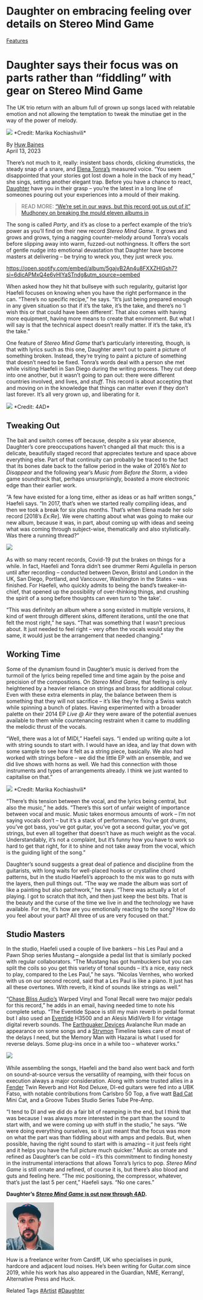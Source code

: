 # Daughter on embracing feeling over details on Stereo Mind Game

[Features](https://guitar.com/features/)

# Daughter says their focus was on parts rather than “fiddling” with gear on Stereo Mind Game

The UK trio return with an album full of grown up songs laced with relatable emotion and not allowing the temptation to tweak the minutiae get in the way of the power of melody.

<img src="/Images/Marika Kochiashvili/Daughter-photo-3-by-Marika-Kochiashvili.jpeg">
*Credit: Marika Kochiashvili*

By [Huw Baines](https://guitar.com/author/huw-baines/) \
April 13, 2023 

There’s not much to it, really: insistent bass chords, clicking drumsticks, the steady snap of a snare, and [Elena Tonra’s](https://guitar.com/artists/elena-tonra/) measured voice. “You seem disappointed that your stories got lost down a hole in the back of my head,” she sings, setting another elegant trap. Before you have a chance to react, [Daughter](https://guitar.com/artists/daughter/) have you in their grasp – you’re the latest in a long line of someones pouring out your experiences into a mould of their making.

> READ MORE: [“We’re set in our ways, but this record got us out of it” Mudhoney on breaking the mould eleven albums in](https://guitar.com/features/interviews/were-set-in-our-ways-but-this-record-got-us-out-of-it-mudhoney-on-breaking-the-mould-eleven-albums-in/)

The song is called *Party*, and it’s as close to a perfect example of the trio’s power as you’ll find on their new record *Stereo Mind Game*. It grows and grows and grows, tying a nagging counter-melody around Tonra’s vocals before slipping away into warm, fuzzed-out nothingness. It offers the sort of gentle nudge into emotional devastation that Daughter have become masters at delivering – be trying to wreck you, they just wreck you.

https://open.spotify.com/embed/album/5gajvB2An4u8FXXZHlGsh7?si=6dicAPMxQ4e6yHIYaSTndg&utm_source=oembed

When asked how they hit that bullseye with such regularity, guitarist Igor Haefeli focuses on knowing when you have the right performance in the can. “There’s no specific recipe,” he says. “It’s just being prepared enough in any given situation so that if it’s the take, it’s the take, and there’s no ‘I wish this or that could have been different’. That also comes with having more equipment, having more means to create that environment. But what I will say is that the technical aspect doesn’t really matter. If it’s the take, it’s the take.”

One feature of *Stereo Mind Game* that’s particularly interesting, though, is that with lyrics such as this one, Daughter aren’t out to paint a picture of something broken. Instead, they’re trying to paint a picture of something that doesn’t need to be fixed. Tonra’s words deal with a person she met while visiting Haefeli in San Diego during the writing process. They cut deep into one another, but it wasn’t going to pan out: there were different countries involved, and lives, and *stuff*. This record is about accepting that and moving on in the knowledge that things can matter even if they don’t last forever. It’s all very grown up, and liberating for it.

<img src="/Text/Resources/Apple Music Artwork/197187660162.jpg">
*Credit: 4AD*

## Tweaking Out

The bait and switch comes off because, despite a six year absence, Daughter’s core preoccupations haven’t changed all that much: this is a delicate, beautifully staged record that appreciates texture and space above everything else. Part of that continuity can probably be traced to the fact that its bones date back to the fallow period in the wake of 2016’s *Not to Disappear* and the following year’s *Music from Before the Storm*, a video game soundtrack that, perhaps unsurprisingly, boasted a more electronic edge than their earlier work.

“A few have existed for a long time, either as ideas or as half written songs,” Haefeli says. “In 2017, that’s when we started really compiling ideas, and then we took a break for six plus months. That’s when Elena made her solo record [2018’s *Ex:Re*]. We were chatting about what was going to make our new album, because it was, in part, about coming up with ideas and seeing what was coming through subject-wise, thematically and also stylistically. Was there a running thread?”

[<img src="https://i.ytimg.com/vi/KdgntP7Yp5o/maxresdefault.jpg">](https://www.youtube.com/watch?v=KdgntP7Yp5o)

As with so many recent records, Covid-19 put the brakes on things for a while. In fact, Haefeli and Tonra didn’t see drummer Remi Aguilella in person until after recording – conducted between Devon, Bristol and London in the UK, San Diego, Portland, and Vancouver, Washington in the States – was finished. For Haefeli, who quickly admits to being the band’s tweaker-in-chief, that opened up the possibility of over-thinking things, and crushing the spirit of a song before thoughts can even turn to ‘the take’.

“This was definitely an album where a song existed in multiple versions, it kind of went through different skins, different iterations, until the one that felt the most right,” he says. “That was something that I wasn’t precious about. It just needed to feel right – very often the vocals would stay the same, it would just be the arrangement that needed changing.”

## Working Time

Some of the dynamism found in Daughter’s music is derived from the turmoil of the lyrics being repelled time and time again by the poise and precision of the compositions. On *Stereo Mind Game*, that feeling is only heightened by a heavier reliance on strings and brass for additional colour. Even with these extra elements in play, the balance between them is something that they will not sacrifice – it’s like they’re fixing a Swiss watch while spinning a bunch of plates. Having experimented with a broader palette on their 2014 EP *Live @ Air* they were aware of the potential avenues available to them while countenancing restraint when it came to muddling the melodic thrust of the vocals.

“Well, there was a lot of MIDI,” Haefeli says. “I ended up writing quite a lot with string sounds to start with. I would have an idea, and lay that down with some sample to see how it felt as a string piece, basically. We also had worked with strings before – we did the little EP with an ensemble, and we did live shows with horns as well. We had this connection with those instruments and types of arrangements already. I think we just wanted to capitalise on that.”

<img src="/Images/Marika Kochiashvili/Daughter_Marika-Kochiashvili_3Q1A6293-1.jpg">
*Credit: Marika Kochiashvili*

“There’s this tension between the vocal, and the lyrics being central, but also the music,” he adds. “There’s this sort of unfair weight of importance between vocal and music. Music takes enormous amounts of work – I’m not saying vocals don’t – but it’s a stack of performances. You’ve got drums, you’ve got bass, you’ve got guitar, you’ve got a second guitar, you’ve got strings, but even all together that doesn’t have as much weight as the vocal. Understandably, it’s not a complaint, but it’s funny how you have to work so hard to get that right, for it to shine and not take away from the vocal, which is the guiding light of the song.”

Daughter’s sound suggests a great deal of patience and discipline from the guitarists, with long waits for well-placed hooks or crystalline chord patterns, but in the studio Haefeli’s approach to the mix was to go nuts with the layers, then pull things out. “The way we made the album was sort of like a painting but also patchwork,” he says. “There was actually a lot of playing. I got to scratch that itch, and then just keep the best bits. That is the beauty and the curse of the time we live in and the technology we have available. For me, it’s how are you emotionally reacting to the song? How do you feel about your part? All three of us are very focused on that.”

## Studio Masters

In the studio, Haefeli used a couple of live bankers – his Les Paul and a Pawn Shop series Mustang – alongside a pedal list that is similarly pocked with regular collaborators. “The Mustang has got humbuckers but you can split the coils so you get this variety of tonal sounds – it’s a nice, easy neck to play, compared to the Les Paul,” he says. “Nicolas Vernhes, who worked with us on our second record, said that a Les Paul is like a piano. It just has all these overtones. With reverb, it kind of sounds like strings as well.”

“[Chase Bliss Audio’s](https://guitar.com/brands/chase-bliss-audio/) Warped Vinyl and Tonal Recall were two major pedals for this record,” he adds in an email, having needed time to note his complete setup. “The Eventide Space is still my main reverb in pedal format but I also used an [Eventide](https://guitar.com/brands/eventide/) H3500 and an Alesis MidiVerb II for vintage digital reverb sounds. The [Earthquaker Devices](https://guitar.com/brands/earthquaker-devices/) Avalanche Run made an appearance on some songs and a [Strymon](https://guitar.com/brands/strymon/) Timeline takes care of most of the delays I need, but the Memory Man with Hazarai is what I used for reverse delays. Some plug-ins once in a while too – whatever works.”

[<img src="https://i.ytimg.com/vi/6GDzvjRRIkY/maxresdefault.jpg">](https://www.youtube.com/watch?v=6GDzvjRRIkY)

While assembling the songs, Haefeli and the band also went back and forth on sound-at-source versus the versatility of reamping, with their focus on execution always a major consideration. Along with some trusted allies in a [Fender](https://guitar.com/brands/fender/) Twin Reverb and Hot Rod Deluxe, DI-ed guitars were fed into a UBK Fatso, with notable contributions from Carlsbro 50 Top, a five watt [Bad Cat](https://guitar.com/brands/bad-cat/) Mini Cat, and a Groove Tubes Studio Series Tube Pre-Amp.

“I tend to DI and we did do a fair bit of reamping in the end, but I think that was because I was always more interested in the part than the sound to start with, and we were coming up with stuff in the studio,” he says. “We were doing everything ourselves, so it just meant that the focus was more on what the part was than fiddling about with amps and pedals. But, when possible, having the right sound to start with is amazing – it just feels right and it helps you have the full picture much quicker.”
Music as ornate and refined as Daughter’s can be cold – it’s this commitment to finding honesty in the instrumental interactions that allows Tonra’s lyrics to pop. *Stereo Mind Game* is still ornate and refined, of course it is, but there’s also blood and guts and feeling here. “The mic positioning, the compressor, whatever, that’s just the last 5 per cent,” Haefeli says. “No one cares.”

**Daughter’s [***Stereo Mind Game*** is out now through 4AD](https://shop.4ad.com/release/362651-daughter-stereo-mind-game).**


<img src="/Text/Resources/huw-baines@2048x2048.jpg" height=25% width=25%>

Huw is a freelance writer from Cardiff, UK who specialises in punk, hardcore and adjacent loud noises. He’s been writing for Guitar.com since 2019, while his work has also appeared in the Guardian, NME, Kerrang!, Alternative Press and Huck.

Related Tags
[#Artist](https://guitar.com/tag/artist/) [#Daughter](https://guitar.com/artists/daughter/)
